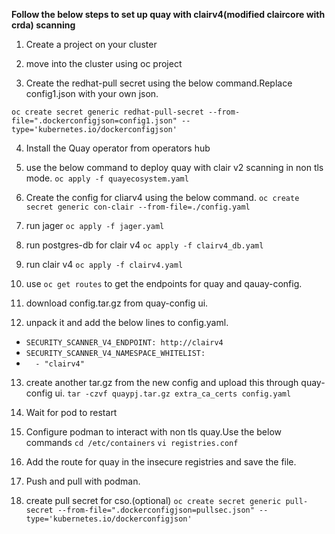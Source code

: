**Follow the below steps to set up quay with clairv4(modified claircore with crda) scanning**


1. Create a project on your cluster

2. move into the cluster using oc project <name>

3. Create the redhat-pull secret using the below command.Replace config1.json with your own json.

```oc create secret generic redhat-pull-secret --from-file=".dockerconfigjson=config1.json" --type='kubernetes.io/dockerconfigjson'```

4. Install the Quay operator from operators hub

5. use the below command to deploy quay with clair v2 scanning in non tls mode.
```oc apply -f quayecosystem.yaml```

6. Create the config for cliarv4 using the below command.
```oc create  secret generic con-clair --from-file=./config.yaml```

7. run jager
```oc apply -f jager.yaml```

8. run postgres-db for clair v4
```oc apply -f clairv4_db.yaml```

9. run clair v4
```oc apply -f clairv4.yaml```

10. use ```oc get routes``` to get the endpoints for quay and qauay-config.

11. download config.tar.gz from quay-config ui.

12. unpack it and add the below lines to config.yaml.

* ```SECURITY_SCANNER_V4_ENDPOINT: http://clairv4```
* ```SECURITY_SCANNER_V4_NAMESPACE_WHITELIST:```
* ```  - "clairv4"```


13. create another tar.gz from the new config and upload this through quay-config ui.
```tar -czvf quaypj.tar.gz extra_ca_certs config.yaml```

14. Wait for pod to restart


15. Configure podman to interact with non tls quay.Use the below commands
```cd /etc/containers```
```vi registries.conf```

16. Add the route for quay in the insecure registries and save the file.

17. Push and pull with podman.

18. create pull secret for cso.(optional)
```oc create secret generic pull-secret --from-file=".dockerconfigjson=pullsec.json" --type='kubernetes.io/dockerconfigjson'```
